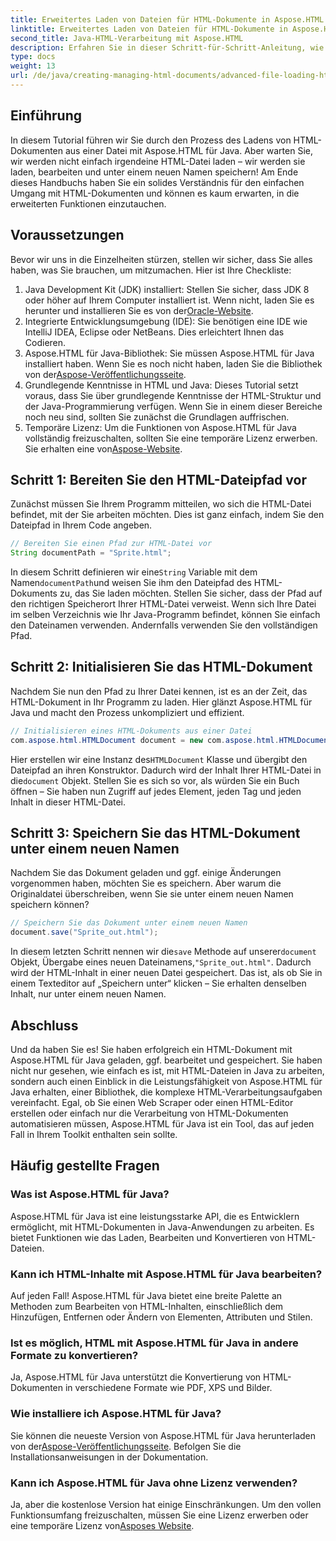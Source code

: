 ```yaml
---
title: Erweitertes Laden von Dateien für HTML-Dokumente in Aspose.HTML für Java
linktitle: Erweitertes Laden von Dateien für HTML-Dokumente in Aspose.HTML für Java
second_title: Java-HTML-Verarbeitung mit Aspose.HTML
description: Erfahren Sie in dieser Schritt-für-Schritt-Anleitung, wie Sie HTML-Dokumente mit Aspose.HTML für Java laden, bearbeiten und speichern. Schalten Sie die erweiterte HTML-Verarbeitung in Ihren Java-Projekten frei.
type: docs
weight: 13
url: /de/java/creating-managing-html-documents/advanced-file-loading-html-documents/
---
```

## Einführung
In diesem Tutorial führen wir Sie durch den Prozess des Ladens von HTML-Dokumenten aus einer Datei mit Aspose.HTML für Java. Aber warten Sie, wir werden nicht einfach irgendeine HTML-Datei laden – wir werden sie laden, bearbeiten und unter einem neuen Namen speichern! Am Ende dieses Handbuchs haben Sie ein solides Verständnis für den einfachen Umgang mit HTML-Dokumenten und können es kaum erwarten, in die erweiterten Funktionen einzutauchen.
## Voraussetzungen
Bevor wir uns in die Einzelheiten stürzen, stellen wir sicher, dass Sie alles haben, was Sie brauchen, um mitzumachen. Hier ist Ihre Checkliste:
1.  Java Development Kit (JDK) installiert: Stellen Sie sicher, dass JDK 8 oder höher auf Ihrem Computer installiert ist. Wenn nicht, laden Sie es herunter und installieren Sie es von der[Oracle-Website](https://www.oracle.com/java/technologies/javase-downloads.html).
2. Integrierte Entwicklungsumgebung (IDE): Sie benötigen eine IDE wie IntelliJ IDEA, Eclipse oder NetBeans. Dies erleichtert Ihnen das Codieren.
3.  Aspose.HTML für Java-Bibliothek: Sie müssen Aspose.HTML für Java installiert haben. Wenn Sie es noch nicht haben, laden Sie die Bibliothek von der[Aspose-Veröffentlichungsseite](https://releases.aspose.com/html/java/).
4. Grundlegende Kenntnisse in HTML und Java: Dieses Tutorial setzt voraus, dass Sie über grundlegende Kenntnisse der HTML-Struktur und der Java-Programmierung verfügen. Wenn Sie in einem dieser Bereiche noch neu sind, sollten Sie zunächst die Grundlagen auffrischen.
5.  Temporäre Lizenz: Um die Funktionen von Aspose.HTML für Java vollständig freizuschalten, sollten Sie eine temporäre Lizenz erwerben. Sie erhalten eine von[Aspose-Website](https://purchase.aspose.com/temporary-license/).

## Schritt 1: Bereiten Sie den HTML-Dateipfad vor
Zunächst müssen Sie Ihrem Programm mitteilen, wo sich die HTML-Datei befindet, mit der Sie arbeiten möchten. Dies ist ganz einfach, indem Sie den Dateipfad in Ihrem Code angeben.
```java
// Bereiten Sie einen Pfad zur HTML-Datei vor
String documentPath = "Sprite.html";
```
 In diesem Schritt definieren wir eine`String` Variable mit dem Namen`documentPath`und weisen Sie ihm den Dateipfad des HTML-Dokuments zu, das Sie laden möchten. Stellen Sie sicher, dass der Pfad auf den richtigen Speicherort Ihrer HTML-Datei verweist. Wenn sich Ihre Datei im selben Verzeichnis wie Ihr Java-Programm befindet, können Sie einfach den Dateinamen verwenden. Andernfalls verwenden Sie den vollständigen Pfad.
## Schritt 2: Initialisieren Sie das HTML-Dokument
Nachdem Sie nun den Pfad zu Ihrer Datei kennen, ist es an der Zeit, das HTML-Dokument in Ihr Programm zu laden. Hier glänzt Aspose.HTML für Java und macht den Prozess unkompliziert und effizient.
```java
// Initialisieren eines HTML-Dokuments aus einer Datei
com.aspose.html.HTMLDocument document = new com.aspose.html.HTMLDocument(documentPath);
```
 Hier erstellen wir eine Instanz des`HTMLDocument` Klasse und übergibt den Dateipfad an ihren Konstruktor. Dadurch wird der Inhalt Ihrer HTML-Datei in die`document` Objekt. Stellen Sie es sich so vor, als würden Sie ein Buch öffnen – Sie haben nun Zugriff auf jedes Element, jeden Tag und jeden Inhalt in dieser HTML-Datei.
## Schritt 3: Speichern Sie das HTML-Dokument unter einem neuen Namen
Nachdem Sie das Dokument geladen und ggf. einige Änderungen vorgenommen haben, möchten Sie es speichern. Aber warum die Originaldatei überschreiben, wenn Sie sie unter einem neuen Namen speichern können?
```java
// Speichern Sie das Dokument unter einem neuen Namen
document.save("Sprite_out.html");
```
 In diesem letzten Schritt nennen wir die`save` Methode auf unserer`document` Objekt, Übergabe eines neuen Dateinamens,`"Sprite_out.html"`. Dadurch wird der HTML-Inhalt in einer neuen Datei gespeichert. Das ist, als ob Sie in einem Texteditor auf „Speichern unter“ klicken – Sie erhalten denselben Inhalt, nur unter einem neuen Namen.
## Abschluss
Und da haben Sie es! Sie haben erfolgreich ein HTML-Dokument mit Aspose.HTML für Java geladen, ggf. bearbeitet und gespeichert. Sie haben nicht nur gesehen, wie einfach es ist, mit HTML-Dateien in Java zu arbeiten, sondern auch einen Einblick in die Leistungsfähigkeit von Aspose.HTML für Java erhalten, einer Bibliothek, die komplexe HTML-Verarbeitungsaufgaben vereinfacht.
Egal, ob Sie einen Web Scraper oder einen HTML-Editor erstellen oder einfach nur die Verarbeitung von HTML-Dokumenten automatisieren müssen, Aspose.HTML für Java ist ein Tool, das auf jeden Fall in Ihrem Toolkit enthalten sein sollte.
## Häufig gestellte Fragen
### Was ist Aspose.HTML für Java?
Aspose.HTML für Java ist eine leistungsstarke API, die es Entwicklern ermöglicht, mit HTML-Dokumenten in Java-Anwendungen zu arbeiten. Es bietet Funktionen wie das Laden, Bearbeiten und Konvertieren von HTML-Dateien.
### Kann ich HTML-Inhalte mit Aspose.HTML für Java bearbeiten?
Auf jeden Fall! Aspose.HTML für Java bietet eine breite Palette an Methoden zum Bearbeiten von HTML-Inhalten, einschließlich dem Hinzufügen, Entfernen oder Ändern von Elementen, Attributen und Stilen.
### Ist es möglich, HTML mit Aspose.HTML für Java in andere Formate zu konvertieren?
Ja, Aspose.HTML für Java unterstützt die Konvertierung von HTML-Dokumenten in verschiedene Formate wie PDF, XPS und Bilder.
### Wie installiere ich Aspose.HTML für Java?
 Sie können die neueste Version von Aspose.HTML für Java herunterladen von der[Aspose-Veröffentlichungsseite](https://releases.aspose.com/html/java/). Befolgen Sie die Installationsanweisungen in der Dokumentation.
### Kann ich Aspose.HTML für Java ohne Lizenz verwenden?
 Ja, aber die kostenlose Version hat einige Einschränkungen. Um den vollen Funktionsumfang freizuschalten, müssen Sie eine Lizenz erwerben oder eine temporäre Lizenz von[Asposes Website](https://purchase.aspose.com/temporary-license/).